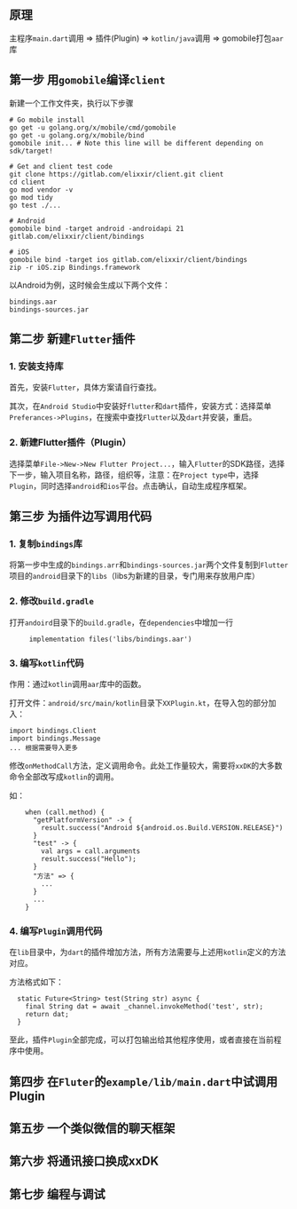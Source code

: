 ## 原理
主程序`main.dart`调用 => 插件(Plugin) => `kotlin/java`调用 => gomobile打包`aar`库


## 第一步 用`gomobile`编译`client`
新建一个工作文件夹，执行以下步骤
```
# Go mobile install
go get -u golang.org/x/mobile/cmd/gomobile
go get -u golang.org/x/mobile/bind
gomobile init... # Note this line will be different depending on sdk/target!

# Get and client test code
git clone https://gitlab.com/elixxir/client.git client
cd client
go mod vendor -v
go mod tidy
go test ./...

# Android
gomobile bind -target android -androidapi 21 gitlab.com/elixxir/client/bindings

# iOS
gomobile bind -target ios gitlab.com/elixxir/client/bindings
zip -r iOS.zip Bindings.framework
```
以Android为例，这时候会生成以下两个文件：
```
bindings.aar
bindings-sources.jar
```

## 第二步 新建`Flutter`插件
### 1. 安装支持库
首先，安装`Flutter`，具体方案请自行查找。

其次，在`Android Studio`中安装好`flutter`和`dart`插件，安装方式：选择菜单`Preferances->Plugins`，在搜索中查找`Flutter`以及`dart`并安装，重启。

### 2. 新建Flutter插件（Plugin）
选择菜单`File->New->New Flutter Project...`，输入`Flutter`的SDK路径，选择下一步，输入项目名称，路径，组织等，注意：在`Project type`中，选择`Plugin`，同时选择`android`和`ios`平台。点击确认，自动生成程序框架。

## 第三步 为插件边写调用代码
### 1. 复制`bindings`库
将第一步中生成的`bindings.arr`和`bindings-sources.jar`两个文件复制到`Flutter`项目的`android`目录下的`libs`（libs为新建的目录，专门用来存放用户库）

### 2. 修改`build.gradle`
打开`andoird`目录下的`build.gradle`，在`dependencies`中增加一行
```
     implementation files('libs/bindings.aar')
```

### 3. 编写`kotlin`代码
作用：通过`kotlin`调用`aar`库中的函数。

打开文件：`android/src/main/kotlin`目录下`XXPlugin.kt`，在导入包的部分加入：
```
import bindings.Client
import bindings.Message
... 根据需要导入更多
```

修改`onMethodCall`方法，定义调用命令。此处工作量较大，需要将`xxDK`的大多数命令全部改写成`kotlin`的调用。

如：
```
    when (call.method) {
      "getPlatformVersion" -> {
        result.success("Android ${android.os.Build.VERSION.RELEASE}")
      }
      "test" -> {
        val args = call.arguments
        result.success("Hello");
      }
      "方法" => {
        ...
      }
      ...
    }

```

### 4. 编写`Plugin`调用代码
在`lib`目录中，为`dart`的插件增加方法，所有方法需要与上述用`kotlin`定义的方法对应。

方法格式如下：
```
  static Future<String> test(String str) async {
    final String dat = await _channel.invokeMethod('test', str);
    return dat;
  }
```
至此，插件`Plugin`全部完成，可以打包输出给其他程序使用，或者直接在当前程序中使用。

## 第四步 在`Fluter`的`example/lib/main.dart`中试调用Plugin

## 第五步 一个类似微信的聊天框架

## 第六步 将通讯接口换成xxDK

## 第七步 编程与调试


